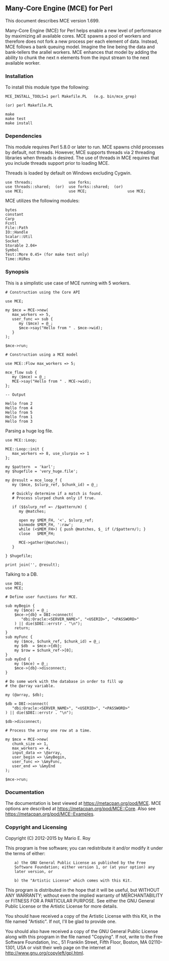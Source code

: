 ## Many-Core Engine (MCE) for Perl

This document describes MCE version 1.699.

Many-Core Engine (MCE) for Perl helps enable a new level of performance by
maximizing all available cores. MCE spawns a pool of workers and therefore
does not fork a new process per each element of data. Instead, MCE follows
a bank queuing model. Imagine the line being the data and bank-tellers the
arallel workers. MCE enhances that model by adding the ability to chunk
the next n elements from the input stream to the next available worker.

### Installation

To install this module type the following:

    MCE_INSTALL_TOOLS=1 perl Makefile.PL   (e.g. bin/mce_grep)

    (or) perl Makefile.PL

    make
    make test
    make install

### Dependencies

This module requires Perl 5.8.0 or later to run. MCE spawns child processes
by default, not threads. However, MCE supports threads via 2 threading
libraries when threads is desired. The use of threads in MCE requires that
you include threads support prior to loading MCE.

Threads is loaded by default on Windows excluding Cygwin.

    use threads;                use forks;
    use threads::shared;  (or)  use forks::shared;  (or)
    use MCE;                    use MCE;                  use MCE;

MCE utilizes the following modules:

    bytes
    constant
    Carp
    Fcntl
    File::Path
    IO::Handle
    Scalar::Util
    Socket
    Storable 2.04+
    Symbol
    Test::More 0.45+ (for make test only)
    Time::HiRes

### Synopsis

This is a simplistic use case of MCE running with 5 workers.

    # Construction using the Core API

    use MCE;

    my $mce = MCE->new(
       max_workers => 5,
       user_func => sub {
          my ($mce) = @_;
          $mce->say("Hello from " . $mce->wid);
       }
    );

    $mce->run;

    # Construction using a MCE model

    use MCE::Flow max_workers => 5;

    mce_flow sub {
       my ($mce) = @_;
       MCE->say("Hello from " . MCE->wid);
    };

    -- Output

    Hello from 2
    Hello from 4
    Hello from 5
    Hello from 1
    Hello from 3

Parsing a huge log file.

    use MCE::Loop;

    MCE::Loop::init {
       max_workers => 8, use_slurpio => 1
    };

    my $pattern  = 'karl';
    my $hugefile = 'very_huge.file';

    my @result = mce_loop_f {
       my ($mce, $slurp_ref, $chunk_id) = @_;

       # Quickly determine if a match is found.
       # Process slurped chunk only if true.

       if ($$slurp_ref =~ /$pattern/m) {
          my @matches;

          open my $MEM_FH, '<', $slurp_ref;
          binmode $MEM_FH, ':raw';
          while (<$MEM_FH>) { push @matches, $_ if (/$pattern/); }
          close   $MEM_FH;

          MCE->gather(@matches);
       }

    } $hugefile;

    print join('', @result);

Talking to a DB.

    use DBI;
    use MCE;

    # Define user functions for MCE.

    sub myBegin {
        my ($mce) = @_;
        $mce->{db} = DBI->connect(
           "dbi:Oracle:<SERVER_NAME>", "<USERID>", "<PASSWORD>"
        ) || die($DBI::errstr . "\n");
        return;
    }
    sub myFunc {
        my ($mce, $chunk_ref, $chunk_id) = @_;
        my $db  = $mce->{db};
        my $row = $chunk_ref->[0];
    }
    sub myEnd {
        my ($mce) = @_;
        $mce->{db}->disconnect;
    }

    # Do some work with the database in order to fill up
    # the @array variable.

    my (@array, $db);

    $db = DBI->connect(
       "dbi:Oracle:<SERVER_NAME>", "<USERID>", "<PASSWORD>"
    ) || die($DBI::errstr . "\n");

    $db->disconnect;

    # Process the array one row at a time.

    my $mce = MCE->new(
       chunk_size => 1,
       max_workers => 4,
       input_data => \@array,
       user_begin => \&myBegin,
       user_func => \&myFunc,
       user_end => \&myEnd
    );

    $mce->run;

### Documentation

The documentation is best viewed at https://metacpan.org/pod/MCE.
MCE options are described at https://metacpan.org/pod/MCE::Core.
Also see https://metacpan.org/pod/MCE::Examples.

### Copyright and Licensing

Copyright (C) 2012-2015 by Mario E. Roy <marioeroy AT gmail DOT com>

This program is free software; you can redistribute it and/or modify
it under the terms of either:

        a) the GNU General Public License as published by the Free
        Software Foundation; either version 1, or (at your option) any
        later version, or

        b) the "Artistic License" which comes with this Kit.

This program is distributed in the hope that it will be useful,
but WITHOUT ANY WARRANTY; without even the implied warranty of
MERCHANTABILITY or FITNESS FOR A PARTICULAR PURPOSE.  See either
the GNU General Public License or the Artistic License for more details.

You should have received a copy of the Artistic License with this
Kit, in the file named "Artistic".  If not, I'll be glad to provide one.

You should also have received a copy of the GNU General Public License
along with this program in the file named "Copying". If not, write to the
Free Software Foundation, Inc., 51 Franklin Street, Fifth Floor,
Boston, MA 02110-1301, USA or visit their web page on the internet at
http://www.gnu.org/copyleft/gpl.html.

